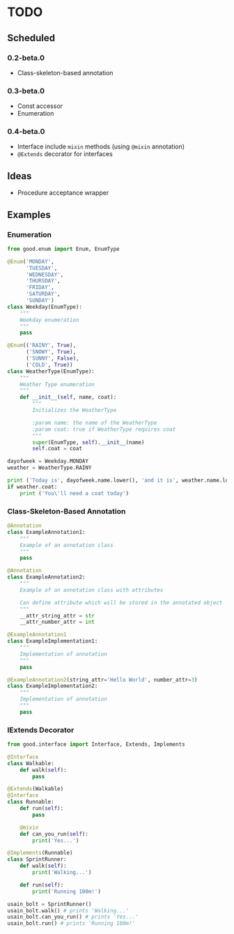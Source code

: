 # TODO

## Scheduled

### 0.2-beta.0
- Class-skeleton-based annotation

### 0.3-beta.0
- Const accessor
- Enumeration

### 0.4-beta.0
- Interface include `mixin` methods (using `@mixin` annotation)
- `@Extends` decorator for interfaces

## Ideas
- Procedure acceptance wrapper

## Examples

### Enumeration

```python
from good.enum import Enum, EnumType

@Enum('MONDAY',
      'TUESDAY',
      'WEDNESDAY',
      'THURSDAY',
      'FRIDAY',
      'SATURDAY',
      'SUNDAY')
class Weekday(EnumType):
    """
    Weekday enumeration
    """
    pass

@Enum(('RAINY', True),
      ('SNOWY', True),
      ('SUNNY', False),
      ('COLD', True))
class WeatherType(EnumType):
    """
    Weather Type enumeration
    """
    def __init__(self, name, coat):
        """
        Initializes the WeatherType

        :param name: the name of the WeatherType
        :param coat: true if WeatherType requires coat
        """
        super(EnumType, self).__init__(name)
        self.coat = coat

dayofweek = Weekday.MONDAY
weather = WeatherType.RAINY

print ('Today is', dayofweek.name.lower(), 'and it is', weather.name.lower())
if weather.coat:
    print ('You\'ll need a coat today')
```

### Class-Skeleton-Based Annotation

```python
@Annotation
class ExampleAnnotation1:
    """
    Example of an annotation class
    """
    pass

@Annotation
class ExampleAnnotation2:
    """
    Example of an annotation class with attributes

    Can define attribute which will be stored in the annotated object
    """
    __attr_string_attr = str
    __attr_number_attr = int

@ExampleAnnotation1
class ExampleImplementation1:
    """
    Implementation of annotation
    """
    pass

@ExampleAnnotation2(string_attr='Hello World', number_attr=3)
class ExampleImplementation2:
    """
    Implementation of annotation
    """
    pass
```

### IExtends Decorator

```python
from good.interface import Interface, Extends, Implements

@Interface
class Walkable:
    def walk(self):
        pass

@Extends(Walkable)
@Interface
class Runnable:
    def run(self):
        pass

    @mixin
    def can_you_run(self):
        print('Yes...')

@Implements(Runnable)
class SprintRunner:
    def walk(self):
        print('Walking...')

    def run(self):
        print('Running 100m!')

usain_bolt = SprintRunner()
usain_bolt.walk() # prints 'Walking...'
usain_bolt.can_you_run() # prints 'Yes...'
usain_bolt.run() # prints 'Running 100m!'
```
